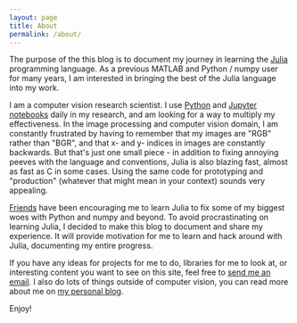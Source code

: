 ```yaml
---
layout: page
title: About
permalink: /about/
---
```


The purpose of the this blog is to document my journey in learning the [Julia](http://julialang.org/) programming language. As a previous MATLAB and Python / numpy user for many years, I am interested in bringing the best of the Julia language into my work.

I am a computer vision research scientist. I use [Python](http://python.org) and [Jupyter notebooks](http://jupyter.org/) daily in my research, and am looking for a way to multiply my effectiveness. In the image processing and computer vision domain, I am constantly frustrated by having to remember that my images are "RGB" rather than "BGR", and that x- and y- indices in images are constantly backwards. But that's just one small piece - in addition to fixing annoying peeves with the language and conventions, Julia is also blazing fast, almost as fast as C in some cases. Using the same code for prototyping and "production" (whatever that might mean in your context) sounds very appealing.

[Friends](http://blog.robindeits.com/) have been encouraging me to learn Julia to fix some of my biggest woes with Python and numpy and beyond. To avoid procrastinating on learning Julia, I decided to make this blog to document and share my experience. It will provide motivation for me to learn and hack around with Julia, documenting my entire progress.

If you have any ideas for projects for me to do, libraries for me to look at, or interesting content you want to see on this site, feel free to <a href="mailto:{{ site.email }}">send me an email</a>. I also do lots of things outside of computer vision, you can read more about me on [my personal blog](http://mprat.org).

Enjoy!
